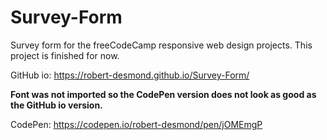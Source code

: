 # Survey-Form
Survey form for the freeCodeCamp responsive web design projects. This project is finished for now.

GitHub io: https://robert-desmond.github.io/Survey-Form/

**Font was not imported so the CodePen version does not look as good as the GitHub io version.**

CodePen: https://codepen.io/robert-desmond/pen/jOMEmgP
